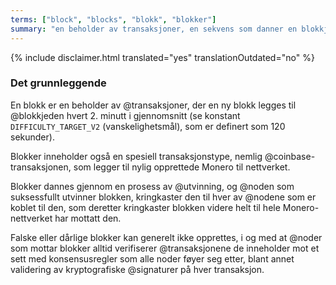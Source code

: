 ```yaml
---
terms: ["block", "blocks", "blokk", "blokker"]
summary: "en beholder av transaksjoner, en sekvens som danner en blokkjede"
---
```


{% include disclaimer.html translated="yes" translationOutdated="no" %}
### Det grunnleggende

En blokk er en beholder av @transaksjoner, der en ny blokk legges til @blokkjeden hvert 2. minutt i gjennomsnitt (se konstant `DIFFICULTY_TARGET_V2` (vanskelighetsmål), som er definert som 120 sekunder).

Blokker inneholder også en spesiell transaksjonstype, nemlig @coinbase-transaksjonen, som legger til nylig opprettede Monero til nettverket.

Blokker dannes gjennom en prosess av @utvinning, og @noden som suksessfullt utvinner blokken, kringkaster den til hver av @nodene som er koblet til den, som deretter kringkaster blokken videre helt til hele Monero-nettverket har mottatt den.

Falske eller dårlige blokker kan generelt ikke opprettes, i og med at @noder som mottar blokker alltid verifiserer @transaksjonene de inneholder mot et sett med konsensusregler som alle noder føyer seg etter, blant annet validering av kryptografiske @signaturer på hver transaksjon.
